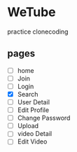 # WeTube

practice clonecoding

## pages

- [ ] home
- [ ] Join
- [ ] Login
- [x] Search
- [ ] User Detail
- [ ] Edit Profile
- [ ] Change Password
- [ ] Upload
- [ ] video Detail
- [ ] Edit Video 

